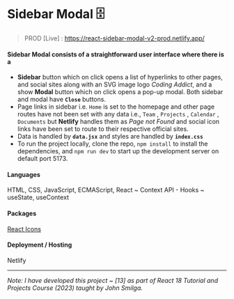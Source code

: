 # Sidebar Modal 🗄️

> PROD [Live] : https://react-sidebar-modal-v2-prod.netlify.app/

#### Sidebar Modal consists of a straightforward user interface where there is a

- **Sidebar** button which on click opens a list of hyperlinks to other pages, and social sites along with an SVG image logo *Coding Addict*, and a show **Modal** button which on click opens a pop-up modal. Both sidebar and modal have **`Close`** buttons.
- Page links in sidebar i.e. `Home` is set to the homepage and other page routes have not been set with any data i.e., `Team` , `Projects` , `Calendar` , `Documents` but **Netlify** handles them as *Page not Found* and social icon links have been set to route to their respective official sites.
- Data is handled by **`data.jsx`** and styles are handled by **`index.css`**
- To run the project locally, clone the repo, `npm install` to install the dependencies, and `npm run dev` to start up the development server on default port 5173.

#### Languages
HTML, CSS, JavaScript, ECMAScript, React ~ Context API - Hooks ~ useState, useContext

#### Packages
[React Icons](https://www.npmjs.com/package/react-icons)

#### Deployment / Hosting
Netlify

---

_Note: I have developed this project ~ [13] as part of React 18 Tutorial and Projects Course (2023) taught by John Smilga._
